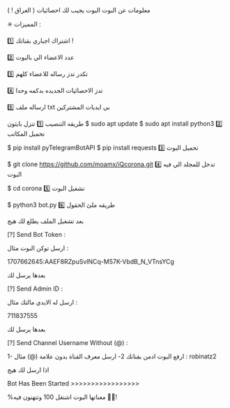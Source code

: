 معلومات عن البوت
البوت يجيب لك احصائيات ( العراق ! )

✳️ المميزات :

1️⃣ اشتراك اجباري بقناتك !

2️⃣ عدد الاعضاء الي بالبوت

3️⃣ تكدر تدز رساله للاعضاء كلهم

4️⃣ تدز الاحصائيات الجديده بدكمه وحدا

5️⃣ ارساله ملف txt بي ايديات المشتركين

طريقه التنصيب
1️⃣ تنزل بايثون
$ sudo apt update
$ sudo apt install python3 
2️⃣ تحميل المكاتب

$ pip install pyTelegramBotAPI
$ pip install requests
3️⃣ تحميل البوت

$ git clone https://github.com/moamx/iQcorona.git
4️⃣ تدخل للمجلد الي فيه البوت

$ cd corona
5️⃣ تشغيل البوت

$ python3 bot.py
6️⃣ طريقه ملئ الحقول

بعد تشغيل الملف يطلع لك هيج 

[?] Send Bot Token :

ارسل توكن البوت مثال : 

1707662645:AAEF8RZpuSvlNCq-M57K-VbdB_N_VTnsYCg

بعدها يرسل لك 

[?] Send Admin ID :

ارسل له الايدي مالتك مثال :

711837555

بعدها يرسل لك 

[?] Send Channel Username Without (@) : 

1- ارفع البوت ادمن بقناتك
2- ارسل معرف القناة بدون علامة (@) مثال : robinatz2

اذا ارسل لك هيج 

Bot Has Been Started >>>>>>>>>>>>>>>>>

%معناتها البوت اشتغل 100
وتتهنون فيه 🤍🤍!
